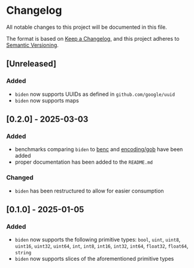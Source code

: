 # Changelog

All notable changes to this project will be documented in this file.

The format is based on [Keep a Changelog](https://keepachangelog.com/en/1.1.0/), and this project adheres to [Semantic Versioning](https://semver.org/spec/v2.0.0.html).

## [Unreleased]

### Added

- `biden` now supports UUIDs as defined in `github.com/google/uuid`
- `biden` now supports maps

## [0.2.0] - 2025-03-03

### Added

- benchmarks comparing `biden` to [benc](https://github.com/deneonet/benc) and [encoding/gob](https://pkg.go.dev/encoding/gob) have been added
- proper documentation has been added to the `README.md`

### Changed

- `biden` has been restructured to allow for easier consumption

## [0.1.0] - 2025-01-05

### Added

- `biden` now supports the following primitive types: `bool`, `uint`, `uint8`, `uint16`, `uint32`, `uint64`, `int`, `int8`, `int16`, `int32`, `int64`, `float32`, `float64`, `string`
- `biden` now supports slices of the aforementioned primitive types
